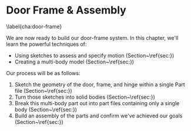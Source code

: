# Door Frame & Assembly
\label{cha:door-frame}

We are now ready to build our door-frame system. In this chapter, we'll learn the powerful techniques of:

- Using sketches to assess and specify motion (Section~\ref{sec:})
- Creating a multi-body model (Section~\ref{sec:})

Our process will be as follows:

1. Sketch the geometry of the door, frame, and hinge within a single Part file (Section~\ref{sec:})
2. Turn those sketches into solid bodies (Section~\ref{sec:})
3. Break this multi-body part out into part files containing only a single body (Section~\ref{sec:})
4. Build an assembly of the parts and confirm we've achieved our goals (Section~\ref{sec:})